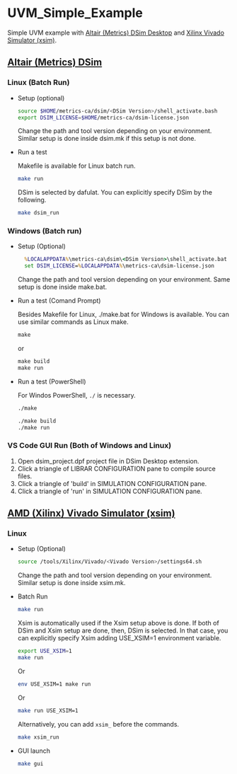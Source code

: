 # UVM_Simple_Example

Simple UVM example with [Altair (Metrics) DSim Desktop](https://www.metrics.ca/) and [Xilinx Vivado Simulator (xsim)](https://www.xilinx.com/support/download/index.html/content/xilinx/en/downloadNav/vivado-design-tools.html).

## [ Altair (Metrics) DSim](https://www.metrics.ca/)

### Linux (Batch Run)

* Setup (optional)

  ```bash
  source $HOME/metrics-ca/dsim/<DSim Version>/shell_activate.bash
  export DSIM_LICENSE=$HOME/metrics-ca/dsim-license.json
  ```

  Change the path and tool version depending on your environment. Similar setup is done inside dsim.mk if this setup is not done.  

* Run a test

  Makefile is available for Linux batch run.

  ```bash
  make run
  ```

  DSim is selected by dafulat. You can explicitly specify DSim by the following.

  ```bash
  make dsim_run
  ```

### Windows (Batch run)

* Setup (Optional)

  ```bat
    %LOCALAPPDATA%\metrics-ca\dsim\<DSim Version>\shell_activate.bat
    set DSIM_LICENSE=%LOCALAPPDATA%\metrics-ca\dsim-license.json
  ```

  Change the path and tool version depending on your environment. Same setup is done inside make.bat.

* Run a test (Comand Prompt)

  Besides Makefile for Linux, ./make.bat for Windows is available. You can use similar commands as Linux make.

  ```bat
  make
  ```
  or

  ```bat
  make build
  make run
  ```

* Run a test (PowerShell)

  For Windos PowerShell, `./` is necessary.

  ```bat
  ./make
  ```

  ```bat
  ./make build
  ./make run
  ```

### VS Code GUI Run (Both of Windows and Linux)

  1. Open dsim_project.dpf project file in DSim Desktop extension.
  2. Click a triangle of LIBRAR CONFIGURATION pane to compile source files.
  3. Click a triangle of 'build' in SIMULATION CONFIGURATION pane.
  4. Click a triangle of 'run' in SIMULATION CONFIGURATION pane.


## [AMD (Xilinx) Vivado Simulator (xsim)](https://www.xilinx.com/support/download/index.html/content/xilinx/en/downloadNav/vivado-design-tools.html)

### Linux

* Setup (Optional)

  ```bash
  source /tools/Xilinx/Vivado/<Vivado Version>/settings64.sh
  ```

  Change the path and tool version depending on your environment. Similar setup is done inside xsim.mk.

* Batch Run

  ```bash
  make run
  ```
  Xsim is automatically used if the Xsim setup above is done. If both of DSim and Xsim setup are done, then, DSim is selected. In that case, you can explicitly specify Xsim adding USE_XSIM=1 environment variable.

  ```bash
  export USE_XSIM=1
  make run
  ```

  Or

  ```bash
  env USE_XSIM=1 make run
  ```

  Or


  ```bash
  make run USE_XSIM=1
  ```

  Alternatively, you can add `xsim_` before the commands.

  ```bash
  make xsim_run
  ```

* GUI launch

  ```bash
  make gui
  ```